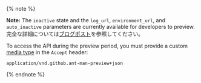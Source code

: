 {% note %}

**Note:** The `inactive` state and the `log_url`, `environment_url`, and `auto_inactive` parameters are currently available for developers to preview. 完全な詳細については[ブログポスト](https://developer.github.com/changes/2016-04-06-deployment-and-deployment-status-enhancements)を参照してください。

To access the API during the preview period, you must provide a custom [media type](/v3/media) in the `Accept` header:

```
application/vnd.github.ant-man-preview+json
```

{% endnote %}
